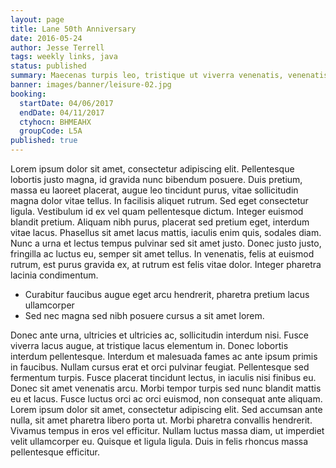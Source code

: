 ```yaml
---
layout: page
title: Lane 50th Anniversary
date: 2016-05-24
author: Jesse Terrell
tags: weekly links, java
status: published
summary: Maecenas turpis leo, tristique ut viverra venenatis, venenatis scelerisque.
banner: images/banner/leisure-02.jpg
booking:
  startDate: 04/06/2017
  endDate: 04/11/2017
  ctyhocn: BHMEAHX
  groupCode: L5A
published: true
---
```

Lorem ipsum dolor sit amet, consectetur adipiscing elit. Pellentesque lobortis justo magna, id gravida nunc bibendum posuere. Duis pretium, massa eu laoreet placerat, augue leo tincidunt purus, vitae sollicitudin magna dolor vitae tellus. In facilisis aliquet rutrum. Sed eget consectetur ligula. Vestibulum id ex vel quam pellentesque dictum. Integer euismod blandit pretium. Aliquam nibh purus, placerat sed pretium eget, interdum vitae lacus. Phasellus sit amet lacus mattis, iaculis enim quis, sodales diam. Nunc a urna et lectus tempus pulvinar sed sit amet justo. Donec justo justo, fringilla ac luctus eu, semper sit amet tellus. In venenatis, felis at euismod rutrum, est purus gravida ex, at rutrum est felis vitae dolor. Integer pharetra lacinia condimentum.

* Curabitur faucibus augue eget arcu hendrerit, pharetra pretium lacus ullamcorper
* Sed nec magna sed nibh posuere cursus a sit amet lorem.

Donec ante urna, ultricies et ultricies ac, sollicitudin interdum nisi. Fusce viverra lacus augue, at tristique lacus elementum in. Donec lobortis interdum pellentesque. Interdum et malesuada fames ac ante ipsum primis in faucibus. Nullam cursus erat et orci pulvinar feugiat. Pellentesque sed fermentum turpis. Fusce placerat tincidunt lectus, in iaculis nisi finibus eu. Donec sit amet venenatis arcu. Morbi tempor turpis sed nunc blandit mattis eu et lacus. Fusce luctus orci ac orci euismod, non consequat ante aliquam.
Lorem ipsum dolor sit amet, consectetur adipiscing elit. Sed accumsan ante nulla, sit amet pharetra libero porta ut. Morbi pharetra convallis hendrerit. Vivamus tempus in eros vel efficitur. Nullam luctus massa diam, ut imperdiet velit ullamcorper eu. Quisque et ligula ligula. Duis in felis rhoncus massa pellentesque efficitur.
